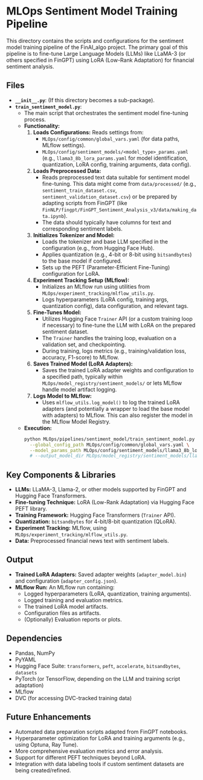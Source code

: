 # MLOps Sentiment Model Training Pipeline

This directory contains the scripts and configurations for the sentiment model training pipeline of the FinAI_algo project. The primary goal of this pipeline is to fine-tune Large Language Models (LLMs) like LLaMA-3 (or others specified in FinGPT) using LoRA (Low-Rank Adaptation) for financial sentiment analysis.

## Files

*   **`__init__.py`**: (If this directory becomes a sub-package).
*   **`train_sentiment_model.py`**:
    *   The main script that orchestrates the sentiment model fine-tuning process.
    *   **Functionality:**
        1.  **Loads Configurations:** Reads settings from:
            *   `MLOps/config/common/global_vars.yaml` (for data paths, MLflow settings).
            *   `MLOps/config/sentiment_models/<model_type>_params.yaml` (e.g., `llama3_8b_lora_params.yaml` for model identification, quantization, LoRA config, training arguments, data config).
        2.  **Loads Preprocessed Data:**
            *   Reads preprocessed text data suitable for sentiment model fine-tuning. This data might come from `data/processed/` (e.g., `sentiment_train_dataset.csv`, `sentiment_validation_dataset.csv`) or be prepared by adapting scripts from FinGPT (like `FinNLP/fingpt/FinGPT_Sentiment_Analysis_v3/data/making_data.ipynb`).
            *   The data should typically have columns for text and corresponding sentiment labels.
        3.  **Initializes Tokenizer and Model:**
            *   Loads the tokenizer and base LLM specified in the configuration (e.g., from Hugging Face Hub).
            *   Applies quantization (e.g., 4-bit or 8-bit using `bitsandbytes`) to the base model if configured.
            *   Sets up the PEFT (Parameter-Efficient Fine-Tuning) configuration for LoRA.
        4.  **Experiment Tracking Setup (MLflow):**
            *   Initializes an MLflow run using utilities from `MLOps/experiment_tracking/mlflow_utils.py`.
            *   Logs hyperparameters (LoRA config, training args, quantization config), data configuration, and relevant tags.
        5.  **Fine-Tunes Model:**
            *   Utilizes Hugging Face `Trainer` API (or a custom training loop if necessary) to fine-tune the LLM with LoRA on the prepared sentiment dataset.
            *   The `Trainer` handles the training loop, evaluation on a validation set, and checkpointing.
            *   During training, logs metrics (e.g., training/validation loss, accuracy, F1-score) to MLflow.
        6.  **Saves Trained Model (LoRA Adapters):**
            *   Saves the trained LoRA adapter weights and configuration to a specified path, typically within `MLOps/model_registry/sentiment_models/` or lets MLflow handle model artifact logging.
        7.  **Logs Model to MLflow:**
            *   Uses `mlflow_utils.log_model()` to log the trained LoRA adapters (and potentially a wrapper to load the base model with adapters) to MLflow. This can also register the model in the MLflow Model Registry.
    *   **Execution:**
        ```bash
        python MLOps/pipelines/sentiment_model/train_sentiment_model.py \
          --global_config_path MLOps/config/common/global_vars.yaml \
          --model_params_path MLOps/config/sentiment_models/llama3_8b_lora_params.yaml \
          # --output_model_dir MLOps/model_registry/sentiment_models/llama3_lora_run1 # Optional
        ```

## Key Components & Libraries

*   **LLMs:** LLaMA-3, Llama-2, or other models supported by FinGPT and Hugging Face Transformers.
*   **Fine-tuning Technique:** LoRA (Low-Rank Adaptation) via Hugging Face PEFT library.
*   **Training Framework:** Hugging Face Transformers (`Trainer` API).
*   **Quantization:** `bitsandbytes` for 4-bit/8-bit quantization (QLoRA).
*   **Experiment Tracking:** MLflow, using `MLOps/experiment_tracking/mlflow_utils.py`.
*   **Data:** Preprocessed financial news text with sentiment labels.

## Output

*   **Trained LoRA Adapters:** Saved adapter weights (`adapter_model.bin`) and configuration (`adapter_config.json`).
*   **MLflow Run:** An MLflow run containing:
    *   Logged hyperparameters (LoRA, quantization, training arguments).
    *   Logged training and evaluation metrics.
    *   The trained LoRA model artifacts.
    *   Configuration files as artifacts.
    *   (Optionally) Evaluation reports or plots.

## Dependencies

*   Pandas, NumPy
*   PyYAML
*   Hugging Face Suite: `transformers`, `peft`, `accelerate`, `bitsandbytes`, `datasets`
*   PyTorch (or TensorFlow, depending on the LLM and training script adaptation)
*   MLflow
*   DVC (for accessing DVC-tracked training data)

## Future Enhancements

*   Automated data preparation scripts adapted from FinGPT notebooks.
*   Hyperparameter optimization for LoRA and training arguments (e.g., using Optuna, Ray Tune).
*   More comprehensive evaluation metrics and error analysis.
*   Support for different PEFT techniques beyond LoRA.
*   Integration with data labeling tools if custom sentiment datasets are being created/refined.